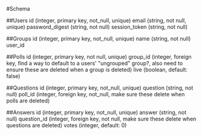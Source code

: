 #Schema

##Users
id (integer, primary key, not_null, unique)
email (string, not null, unique)
password_digest (string, not null)
session_token (string, not null)

##Groups
id (integer, primary key, not_null, unique)
name (string, not null)
user_id

##Polls
id (integer, primary key, not null, unique)
group_id (integer, foreign key, find a way to default to a users' "ungrouped" group?, also need to ensure these are deleted when a group is deleted)
live (boolean, default: false)

##Questions
id (integer, primary key, not_null, unique)
question (string, not null)
poll_id (integer, foreign key, not_null, make sure these delete when polls are deleted)


##Answers
id (integer, primary key, not_null, unique)
answer (string, not null)
question_id (integer, foreign key, not null, make sure these delete when questions are deleted)
votes (integer, default: 0)
